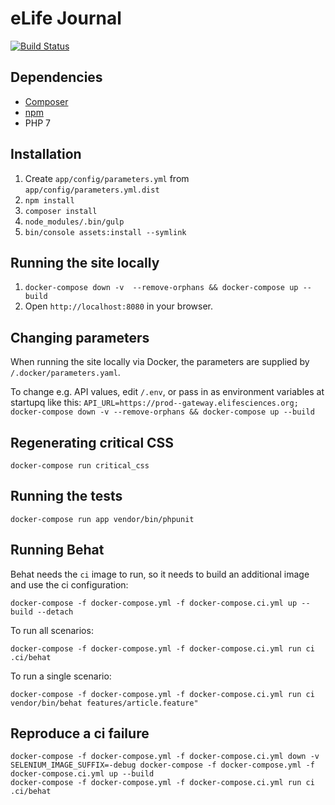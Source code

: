 eLife Journal
=============

[![Build Status](http://ci--alfred.elifesciences.org/buildStatus/icon?job=test-journal)](http://ci--alfred.elifesciences.org/job/test-journal/)

Dependencies
------------

* [Composer](https://getcomposer.org/)
* [npm](https://www.npmjs.com/)
* PHP 7

Installation
-------------

1. Create `app/config/parameters.yml` from `app/config/parameters.yml.dist`
2. `npm install`
3. `composer install`
4. `node_modules/.bin/gulp`
5. `bin/console assets:install --symlink`

Running the site locally
------------------------

1. `docker-compose down -v  --remove-orphans && docker-compose up --build`
2. Open `http://localhost:8080` in your browser.

Changing parameters
------------------------
When running the site locally via Docker, the parameters are supplied by `/.docker/parameters.yaml`.

To change e.g. API values, edit `/.env`, or pass in as environment variables at startupq like this:
`API_URL=https://prod--gateway.elifesciences.org; docker-compose down -v --remove-orphans && docker-compose up --build`  

Regenerating critical CSS
-------------------------

`docker-compose run critical_css`

Running the tests
-----------------

`docker-compose run app vendor/bin/phpunit`

Running Behat
-------------

Behat needs the `ci` image to run, so it needs to build an additional image and use the ci configuration:

```
docker-compose -f docker-compose.yml -f docker-compose.ci.yml up --build --detach
```

To run all scenarios:

```
docker-compose -f docker-compose.yml -f docker-compose.ci.yml run ci .ci/behat
```

To run a single scenario:

```
docker-compose -f docker-compose.yml -f docker-compose.ci.yml run ci vendor/bin/behat features/article.feature"
```

Reproduce a ci failure
----------------------

```
docker-compose -f docker-compose.yml -f docker-compose.ci.yml down -v
SELENIUM_IMAGE_SUFFIX=-debug docker-compose -f docker-compose.yml -f docker-compose.ci.yml up --build
docker-compose -f docker-compose.yml -f docker-compose.ci.yml run ci .ci/behat
```
